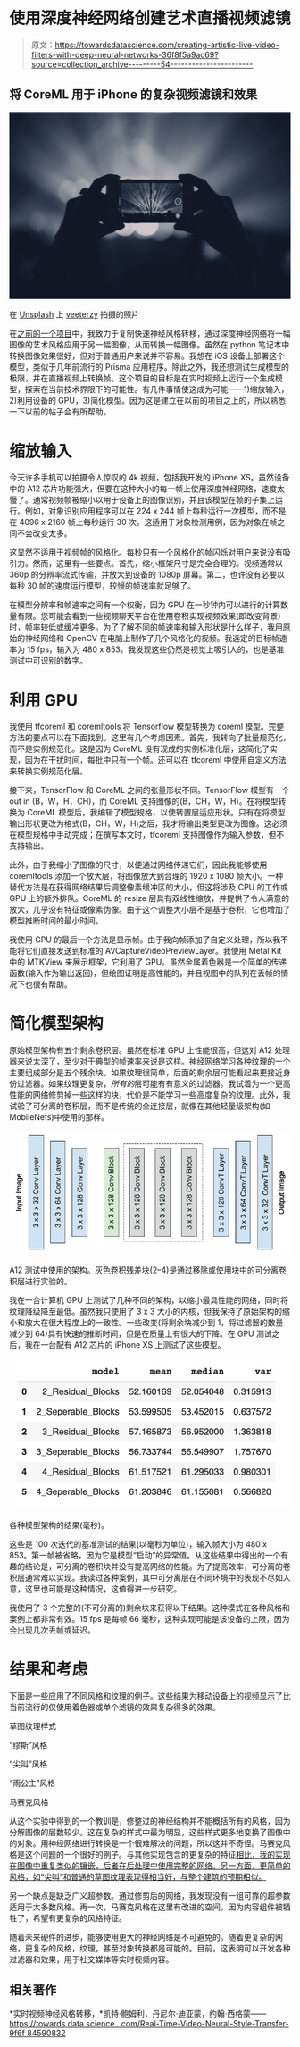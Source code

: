 # 使用深度神经网络创建艺术直播视频滤镜

> 原文：<https://towardsdatascience.com/creating-artistic-live-video-filters-with-deep-neural-networks-36f8f5a9ac69?source=collection_archive---------54----------------------->

## 将 CoreML 用于 iPhone 的复杂视频滤镜和效果

![](img/3fd7ad107c5249d07ce2308d5332b5cf.png)

在 [Unsplash](https://unsplash.com?utm_source=medium&utm_medium=referral) 上 [veeterzy](https://unsplash.com/@veeterzy?utm_source=medium&utm_medium=referral) 拍摄的照片

在[之前的一个项目](/learning-tensorflow-2-with-style-eab12fd94365)中，我致力于复制快速神经风格转移，通过深度神经网络将一幅图像的艺术风格应用于另一幅图像，从而转换一幅图像。虽然在 python 笔记本中转换图像效果很好，但对于普通用户来说并不容易。我想在 iOS 设备上部署这个模型，类似于几年前流行的 Prisma 应用程序。除此之外，我还想测试生成模型的极限，并在直播视频上转换帧。这个项目的目标是在实时视频上运行一个生成模型，探索在当前技术界限下的可能性。有几件事情使这成为可能——1)缩放输入，2)利用设备的 GPU，3)简化模型。因为这是建立在以前的项目之上的，所以熟悉一下以前的帖子会有所帮助。

# 缩放输入

今天许多手机可以拍摄令人惊叹的 4k 视频，包括我开发的 iPhone XS。虽然设备中的 A12 芯片功能强大，但要在这种大小的每一帧上使用深度神经网络，速度太慢了。通常视频帧被缩小以用于设备上的图像识别，并且该模型在帧的子集上运行。例如，对象识别应用程序可以在 224 x 244 帧上每秒运行一次模型，而不是在 4096 x 2160 帧上每秒运行 30 次。这适用于对象检测用例，因为对象在帧之间不会改变太多。

这显然不适用于视频帧的风格化。每秒只有一个风格化的帧闪烁对用户来说没有吸引力。然而，这里有一些要点。首先，缩小框架尺寸是完全合理的。视频通常以 360p 的分辨率流式传输，并放大到设备的 1080p 屏幕。第二，也许没有必要以每秒 30 帧的速度运行模型，较慢的帧速率就足够了。

在模型分辨率和帧速率之间有一个权衡，因为 GPU 在一秒钟内可以进行的计算数量有限。您可能会看到一些视频聊天平台在使用卷积实现视频效果(即改变背景)时，帧率较低或缓冲更多。为了了解不同的帧速率和输入形状是什么样子，我用原始的神经网络和 OpenCV 在电脑上制作了几个风格化的视频。我选定的目标帧速率为 15 fps，输入为 480 x 853。我发现这些仍然是视觉上吸引人的，也是基准测试中可识别的数字。

# 利用 GPU

我使用 tfcoreml 和 coremltools 将 Tensorflow 模型转换为 coreml 模型。完整方法的要点可以在下面找到。这里有几个考虑因素。首先，我转向了批量规范化，而不是实例规范化。这是因为 CoreML 没有现成的实例标准化层，这简化了实现，因为在干扰时间，每批中只有一个帧。还可以在 tfcoreml 中使用自定义方法来转换实例规范化层。

接下来，TensorFlow 和 CoreML 之间的张量形状不同。TensorFlow 模型有一个 out in (B，W，H，CH)，而 CoreML 支持图像的(B，CH，W，H)。在将模型转换为 CoreML 模型后，我编辑了模型规格，以使转置层适应形状。只有在将模型输出形状更改为格式(B，CH，W，H)之后，我才将输出类型更改为图像。这必须在模型规格中手动完成；在撰写本文时，tfcoreml 支持图像作为输入参数，但不支持输出。

此外，由于我缩小了图像的尺寸，以便通过网络传递它们，因此我能够使用 coremltools 添加一个放大层，将图像放大到合理的 1920 x 1080 帧大小。一种替代方法是在获得网络结果后调整像素缓冲区的大小，但这将涉及 CPU 的工作或 GPU 上的额外排队。CoreML 的 resize 层具有双线性缩放，并提供了令人满意的放大，几乎没有特征或像素伪像。由于这个调整大小层不是基于卷积，它也增加了模型推断时间的最小时间。

我使用 GPU 的最后一个方法是显示帧。由于我向帧添加了自定义处理，所以我不能将它们直接发送到标准的 AVCaptureVideoPreviewLayer。我使用 Metal Kit 中的 MTKView 来展示框架，它利用了 GPU。虽然金属着色器是一个简单的传递函数(输入作为输出返回)，但绘图证明是高性能的，并且视图中的队列在丢帧的情况下也很有帮助。

# 简化模型架构

原始模型架构有五个剩余卷积层。虽然在标准 GPU 上性能很高，但这对 A12 处理器来说太深了，至少对于典型的帧速率来说是这样。神经网络学习各种纹理的一个主要组成部分是五个残余块。如果纹理很简单，后面的剩余层可能看起来更接近身份过滤器。如果纹理更复杂，*所有的*层可能有有意义的过滤器。我试着为一个更高性能的网络修剪掉一些这样的块，代价是不能学习一些高度复杂的纹理。此外，我试验了可分离的卷积层，而不是传统的全连接层，就像在其他轻量级架构(如 MobileNets)中使用的那样。

![](img/a97bd04c34602014caaefcd6f34d5134.png)

A12 测试中使用的架构。灰色卷积残差块(2–4)是通过移除或使用块中的可分离卷积层进行实验的。

我在一台计算机 GPU 上测试了几种不同的架构，以缩小最具性能的网络，同时将纹理降级降至最低。虽然我只使用了 3 x 3 大小的内核，但我保持了原始架构的缩小和放大在很大程度上的一致性。一些改变(将剩余块减少到 1，将过滤器的数量减少到 64)具有快速的推断时间，但是在质量上有很大的下降。在 GPU 测试之后，我在一台配有 A12 芯片的 iPhone XS 上测试了这些模型。

![](img/56e3782ab15cfb91455c31eaad2749d7.png)

各种模型架构的结果(毫秒)。

这些是 100 次迭代的基准测试的结果(以毫秒为单位)，输入帧大小为 480 x 853。第一帧被省略，因为它是模型“启动”的异常值。从这些结果中得出的一个有趣的结论是，可分离的卷积块并没有提高网络的性能。为了提高效率，可分离的卷积层通常难以实现。我读过各种案例，其中可分离层在不同环境中的表现不尽如人意，这里也可能是这种情况，这值得进一步研究。

我使用了 3 个完整的(不可分离的)剩余块来获得以下结果。这种模式在各种风格和案例上都非常有效。15 fps 是每帧 66 毫秒，这种实现可能是该设备的上限，因为会出现几次丢帧或延迟。

# 结果和考虑

下面是一些应用了不同风格和纹理的例子。这些结果为移动设备上的视频显示了比当前流行的仅使用着色器或单个滤镜的效果复杂得多的效果。

草图纹理样式

“缪斯”风格

“尖叫”风格

“雨公主”风格

马赛克风格

从这个实验中得到的一个教训是，修整过的神经结构并不能概括所有的风格，因为分解图像的层数较少。这在复杂的样式中最为明显，这些样式更多地变换了图像中的对象。用神经网络进行转换是一个很难解决的问题，所以这并不奇怪。马赛克风格是这个问题的一个很好的例子。与其他实现包含的更复杂的特征[相比，我的实现在图像中重复类似的镶嵌，后者在后处理中使用完整的网络。另一方面，更简单的风格，如“尖叫”和普通的草图纹理表现得相当好，与整个建筑的预期相似。](https://www.youtube.com/watch?v=iq_lMdB80jY)

另一个缺点是缺乏广义超参数。通过修剪后的网络，我发现没有一组可靠的超参数适用于大多数风格。再一次，马赛克风格在这里有改进的空间，因为内容组件被牺牲了，希望有更复杂的风格特征。

随着未来硬件的进步，能够使用更大的神经网络是不可避免的。随着更复杂的网络，更复杂的风格，纹理，甚至对象转换都是可能的。目前，这表明可以开发各种过滤器和效果，用于社交媒体等实时视频内容。

## 相关著作

*实时视频神经风格转移，*凯特·鲍姆利，丹尼尔·迪亚蒙，约翰·西格蒙——[https://towards data science . com/Real-Time-Video-Neural-Style-Transfer-9f6f 84590832](/real-time-video-neural-style-transfer-9f6f84590832)